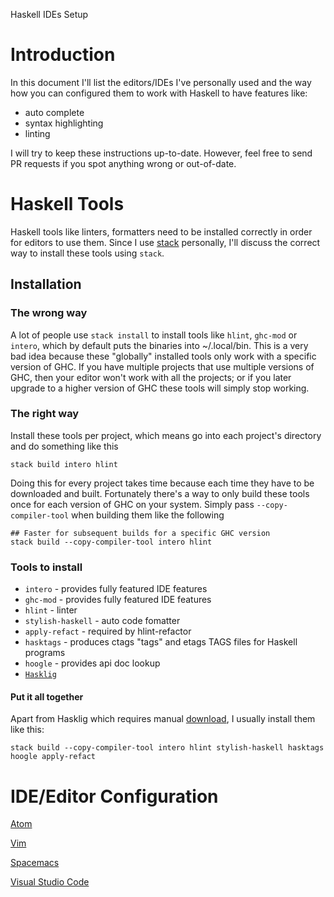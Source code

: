 Haskell IDEs Setup

# Introduction
In this document I'll list the editors/IDEs I've personally used and the way how you can configured them to work with Haskell to have features like:
* auto complete
* syntax highlighting
* linting

I will try to keep these instructions up-to-date. However, feel free to send PR requests if you spot anything wrong or out-of-date.

# Haskell Tools
Haskell tools like linters, formatters need to be installed correctly in order for editors to use them. Since I use [stack](https://docs.haskellstack.org/en/stable/README/) personally, I'll discuss the correct way to install these tools using `stack`.

## Installation

### The wrong way
A lot of people use `stack install` to install tools like `hlint`, `ghc-mod` or `intero`, which by default puts the binaries into ~/.local/bin. This is a very bad idea because these "globally" installed tools only work with a specific version of GHC. If you have multiple projects that use multiple versions of GHC, then your editor won't work with all the projects; or if you later upgrade to a higher version of GHC these tools will simply stop working.

### The right way
Install these tools per project, which means go into each project's directory and do something like this
```shell
stack build intero hlint
```
Doing this for every project takes time because each time they have to be downloaded and built. Fortunately there's a way to only build these tools once for each version of GHC on your system. Simply pass `--copy-compiler-tool` when building them like the following
```shell
## Faster for subsequent builds for a specific GHC version
stack build --copy-compiler-tool intero hlint
```

### Tools to install
* `intero` - provides fully featured IDE features
* `ghc-mod` - provides fully featured IDE features
* `hlint` - linter
* `stylish-haskell` - auto code fomatter
* `apply-refact` - required by hlint-refactor
* `hasktags` - produces ctags "tags" and etags TAGS files for Haskell programs
* `hoogle` - provides api doc lookup
* [`Hasklig`](https://github.com/i-tu/Hasklig)

#### Put it all together
Apart from Hasklig which requires manual [download](https://github.com/i-tu/Hasklig), I usually install them like this:
```shell
stack build --copy-compiler-tool intero hlint stylish-haskell hasktags hoogle apply-refact
```


# IDE/Editor Configuration

[Atom](atom.md)

[Vim](vim.md)

[Spacemacs](spacemacs.md)

[Visual Studio Code](vscode.md)
